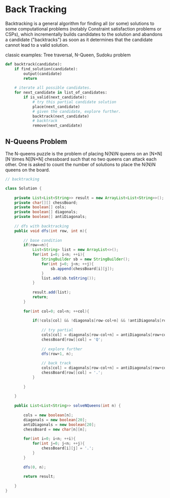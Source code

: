 # Back Tracking

Backtracking is a general algorithm for finding all (or some) solutions to some computational problems (notably Constraint satisfaction problems or CSPs), which incrementally builds candidates to the solution and abandons a candidate ("backtracks") as soon as it determines that the candidate cannot lead to a valid solution.

classic examples: Tree traversal, N-Queen, Sudoku problem

```python
def backtrack(candidate):
    if find_solution(candidate):
        output(candidate)
        return
    
    # iterate all possible candidates.
    for next_candidate in list_of_candidates:
        if is_valid(next_candidate):
            # try this partial candidate solution
            place(next_candidate)
            # given the candidate, explore further.
            backtrack(next_candidate)
            # backtrack
            remove(next_candidate)
```

## N-Queens Problem

The N-queens puzzle is the problem of placing N{N}N queens on an [N×N][N \times N][N×N] chessboard such that no two queens can attack each other. One is asked to count the number of solutions to place the N{N}N queens on the board.

```java
// backtracking

class Solution {
    
    private List<List<String>> result = new ArrayList<List<String>>();
    private char[][] chessBoard;
    private boolean[] cols;
    private boolean[] diagonals;
    private boolean[] antiDiagonals;
    
    // dfs with backtracking
    public void dfs(int row, int n){
        
        // base condition
        if(row==n){
            List<String> list = new ArrayList<>();            
            for(int i=0; i<n; ++i){
                StringBuilder sb = new StringBuilder();
                for(int j=0; j<n; ++j){
                    sb.append(chessBoard[i][j]);   
                }
                list.add(sb.toString());
            }
            
            result.add(list);
            return;
        }
        
        for(int col=0; col<n; ++col){
            
            if(!cols[col] && !diagonals[row-col+n] && !antiDiagonals[row+col]){
                
                // try partial
                cols[col] = diagonals[row-col+n] = antiDiagonals[row+col] = true;
                chessBoard[row][col] = 'Q';
                
                // explore further
                dfs(row+1, n);
                
                // back track
                cols[col] = diagonals[row-col+n] = antiDiagonals[row+col] = false;
                chessBoard[row][col] = '.';
            }
            
        }
        
    }
        
    public List<List<String>> solveNQueens(int n) {
        
        cols = new boolean[n];
        diagonals = new boolean[20];
        antiDiagonals = new boolean[20];
        chessBoard = new char[n][n];
        
        for(int i=0; i<n; ++i){
            for(int j=0; j<n; ++j){
                chessBoard[i][j] = '.';
            }
        }
        
        dfs(0, n);
        
        return result;
        
    }
}
```
